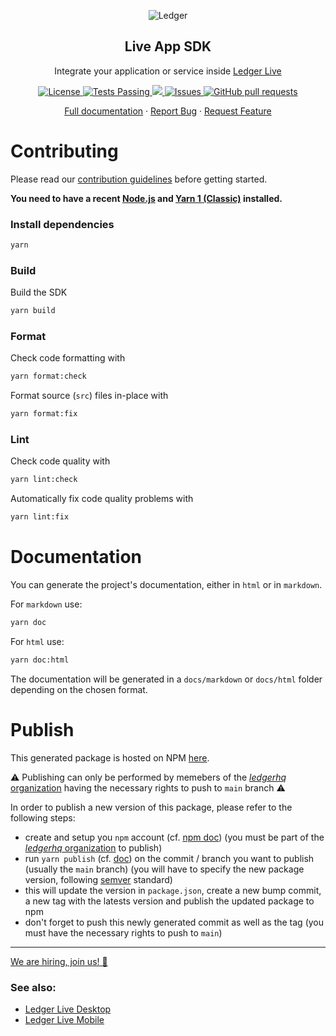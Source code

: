 
   
<p align="center">
 <img src="https://user-images.githubusercontent.com/9203826/154288895-670f5c23-81a1-4307-a080-1af83f7f8356.svg" align="center" alt="Ledger" />
 <h2 align="center">Live App SDK</h2>
 <p align="center">Integrate your application or service inside <a href="https://www.ledger.com/ledger-live">Ledger Live</a></p>
</p>
  <p align="center">
    <a href="https://opensource.org/licenses/Apache-2.0">
      <img alt="License" src="https://img.shields.io/badge/License-Apache%202.0-blue.svg" />
    </a>
    <a href="https://github.com/LedgerHQ/live-app-sdk/actions">
      <img alt="Tests Passing" src="https://github.com/LedgerHQ/live-app-sdk/workflows/CI/badge.svg" />
    </a>
    <a href="https://codecov.io/gh/LedgerHQ/live-app-sdk">
      <img src="https://codecov.io/gh/LedgerHQ/live-app-sdk/branch/main/graph/badge.svg" />
    </a>
    <a href="https://github.com/LedgerHQ/live-app-sdk/issues">
      <img alt="Issues" src="https://img.shields.io/github/issues/LedgerHQ/live-app-sdk?color=0088ff" />
    </a>
    <a href="https://github.com/LedgerHQ/live-app-sdk/pulls">
      <img alt="GitHub pull requests" src="https://img.shields.io/github/issues-pr/LedgerHQ/live-app-sdk?color=0088ff" />
    </a>
  </p>

  <p align="center">
    <a href="https://developers.ledger.com/docs/live-app/start-here/">Full documentation</a>
    ·
    <a href="https://github.com/LedgerHQ/live-app-sdk/issues/new/choose">Report Bug</a>
    ·
    <a href="https://github.com/LedgerHQ/live-app-sdk/issues/new/choose">Request Feature</a>
  </p>
</p>




# Contributing

Please read our [contribution guidelines](./CONTRIBUTING.md) before getting
started.

**You need to have a recent [Node.js](https://nodejs.org/) and
[Yarn 1 (Classic)](https://classic.yarnpkg.com/lang/en/) installed.**

### Install dependencies

```bash
yarn
```

### Build

Build the SDK

```bash
yarn build
```

### Format

Check code formatting with

```bash
yarn format:check
```

Format source (`src`) files in-place with

```bash
yarn format:fix
```

### Lint

Check code quality with

```bash
yarn lint:check
```

Automatically fix code quality problems with

```bash
yarn lint:fix
```

# Documentation

You can generate the project's documentation, either in `html` or in `markdown`.

For `markdown` use:

```bash
yarn doc
```

For `html` use:

```bash
yarn doc:html
```

The documentation will be generated in a `docs/markdown` or `docs/html` folder depending on the chosen format.

# Publish

This generated package is hosted on NPM [here](https://www.npmjs.com/package/@ledgerhq/live-app-sdk).

⚠️ Publishing can only be performed by memebers of the [_ledgerhq_ organization](https://www.npmjs.com/org/ledgerhq) having the necessary rights to push to `main` branch ⚠️

In order to publish a new version of this package, please refer to the following steps:

- create and setup you `npm` account (cf. [npm doc](https://docs.npmjs.com/creating-a-new-npm-user-account)) (you must be part of the [_ledgerhq_ organization](https://www.npmjs.com/org/ledgerhq) to publish)
- run `yarn publish` (cf. [doc](https://classic.yarnpkg.com/en/docs/cli/publish/)) on the commit / branch you want to publish (usually the `main` branch) (you will have to specify the new package version, following [semver](https://semver.org/) standard)
- this will update the version in `package.json`, create a new bump commit, a new tag with the latests version and publish the updated package to npm
- don't forget to push this newly generated commit as well as the tag (you must have the necessary rights to push to `main`)

---

[We are hiring, join us! 🚀](https://www.ledger.com/join-us)


### See also:

- [Ledger Live Desktop](https://github.com/ledgerhq/ledger-live-desktop)
- [Ledger Live Mobile](https://github.com/ledgerhq/ledger-live-mobile)
